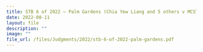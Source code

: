 ```yaml
---
title: STB 6 of 2022 – Palm Gardens (Chia Yew Liang and 5 others v MCST Plan No 2553)
date: 2022-08-11
layout: file
description: ""
image: ""
file_url: /files/Judgments/2022/stb-6-of-2022-palm-gardens.pdf
---
```

